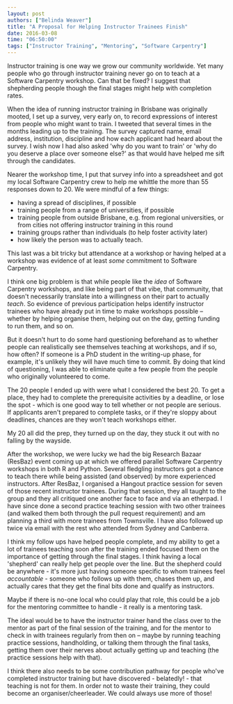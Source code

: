 ```yaml
---
layout: post
authors: ["Belinda Weaver"]
title: "A Proposal for Helping Instructor Trainees Finish"
date: 2016-03-08
time: "06:50:00"
tags: ["Instructor Training", "Mentoring", "Software Carpentry"]
---
```

Instructor training is one way we grow our community worldwide. Yet many people who
go through instructor training never go on to teach at a Software Carpentry workshop. Can that be fixed? I suggest that
shepherding people though the final stages might help with completion rates.

When the idea of running instructor training in Brisbane was originally mooted, 
I set up a survey, very early on, to record expressions of interest from people who 
might want to train. I tweeted that several times in the months leading up to the training. 
The survey captured name, email address, institution, discipline and how each applicant had 
heard about the survey. I wish now I had also asked 'why do you want to train' 
or 'why do you deserve a place over someone else?' as that would have helped me sift through the candidates.

Nearer the workshop time, I put that survey info into a spreadsheet and got my 
local Software Carpentry crew to help me whittle the more than 55 responses down to 20. 
We were mindful of a few things: 

- having a spread of disciplines, if possible
- training people from a range of universities, if possible
- training people from outside Brisbane, e.g. from regional universities, or from cities not offering instructor training in this round
- training groups rather than individuals (to help foster activity later)
- how likely the person was to actually teach.

This last was a bit tricky but attendance at a workshop or having helped at a workshop 
was evidence of at least *some* commitment to Software Carpentry. 

I think one big problem is that while people like the *idea* of Software 
Carpentry workshops, and like being part of that vibe, that community, that doesn't necessarily translate 
into a willingness on their part to actually *teach*. So evidence of previous participation helps
identify instructor trainees who have already put in time to make workshops possible – whether by helping 
organise them, helping out on the day, getting funding to run them, and so on. 

But it doesn't hurt to do some hard questioning beforehand as to whether 
people can realistically see themselves teaching at workshops, and if so, 
how often? If someone is a PhD student in the writing-up phase, for example, 
it's unlikely they will have much time to commit. By doing that kind of questioning, 
I was able to eliminate quite a few people from the people who originally volunteered to come.  

The 20 people I ended up with were what I considered the best 20. 
To get a place, they had to complete the prerequisite activities by a deadline, 
or lose the spot - which is one good way to tell whether or not people are serious. 
If applicants aren't prepared to complete tasks, or if they're sloppy about deadlines, 
chances are they won't teach workshops either.  

My 20 all did the prep, they turned up on the day, they stuck it out with no falling by the wayside.

After the workshop, we were lucky we had the big Research Bazaar (ResBaz) event 
coming up at which we offered parallel Software Carpentry workshops in both R and Python. 
Several fledgling instructors got a chance to teach there while being assisted (and observed) 
by more experienced instructors. After ResBaz, I organised a Hangout practice session for 
seven of those recent instructor trainees. During that session, they all taught to the group 
and they all critiqued one another face to face and via an etherpad. I have since done a second practice teaching 
session with two other trainees (and walked them both through the pull request requirement) 
and am planning a third with more trainees from Townsville. I have also followed up twice 
via email with the rest who attended from Sydney and Canberra.

I think my follow ups have helped people complete, and my ability to get a lot of trainees 
teaching soon after the training ended focused them on the importance of getting through the final stages. 
I think having a local 'shepherd' can really help get people over the line. 
But the shepherd could be anywhere - it's more just having someone specific to whom trainees feel 
*accountable* - someone who follows up with them, chases them up, and actually cares that 
they get the final bits done and qualify as instructors.

Maybe if there is no-one local who could play that role,  this could be a job for the mentoring committee to handle - 
it really is a mentoring task. 

The ideal would be to have the instructor trainer 
hand the class over to the mentor as part of the final session of the training,
and for the mentor to check in with trainees regularly from then on – 
maybe by running teaching practice sessions, handholding, or talking them 
through the final tasks, getting them over their nerves about actually 
getting up and teaching (the practice sessions help with that). 

I think there also needs to be some contribution pathway 
for people who've completed instructor training but have discovered - belatedly! - 
that teaching is not for them. In order not to waste their training, 
they could become an organiser/cheerleader. We could always use more of those!

